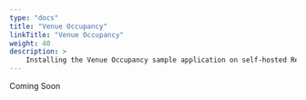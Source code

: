 ```yaml
---
type: "docs"
title: "Venue Occupancy"
linkTitle: "Venue Occupancy"
weight: 40
description: >
    Installing the Venue Occupancy sample application on self-hosted Reactive Graph
---
```


Coming Soon